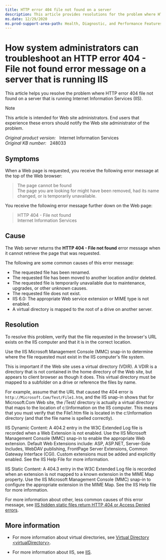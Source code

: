 ```yaml
---
title: HTTP error 404 file not found on a server
description: This article provides resolutions for the problem where HTTP error 404 file not found on a server that is running IIS.
ms.date: 12/29/2020
ms.prod-support-area-path: Health, Diagnostic, and Performance Features
---
```

# How system administrators can troubleshoot an HTTP error 404 - File not found error message on a server that is running IIS

This article helps you resolve the problem where HTTP error 404 file not found on a server that is running Internet Information Services (IIS).

> [!NOTE]
> This article is intended for Web site administrators. End users that experience these errors should notify the Web site administrator of the problem.

_Original product version:_ &nbsp; Internet Information Services  
_Original KB number:_ &nbsp; 248033

## Symptoms

When a Web page is requested, you receive the following error message at the top of the Web browser:

> The page cannot be found  
The page you are looking for might have been removed, had its name changed, or is temporarily unavailable.

You receive the following error message further down on the Web page:

> HTTP 404 - File not found  
Internet Information Services

## Cause

The Web server returns the **HTTP 404 - File not found** error message when it cannot retrieve the page that was requested.

The following are some common causes of this error message:

- The requested file has been renamed.
- The requested file has been moved to another location and/or deleted.
- The requested file is temporarily unavailable due to maintenance, upgrades, or other unknown causes.
- The requested file does not exist.
- IIS 6.0: The appropriate Web service extension or MIME type is not enabled.
- A virtual directory is mapped to the root of a drive on another server.

## Resolution

To resolve this problem, verify that the file requested in the browser's URL exists on the IIS computer and that it is in the correct location.

Use the IIS Microsoft Management Console (MMC) snap-in to determine where the file requested must exist in the IIS computer's file system.

This is important if the Web site uses a virtual directory (VDIR). A VDIR is a directory that is not contained in the home directory of the Web site, but appears to client browser as though it does. This virtual directory must be mapped to a subfolder on a drive or reference the files by name.

For example, assume that the URL that caused the 404 error is `http://Microsoft.Com/Test/File1.htm`, and the IIS snap-in shows that for Microsoft.Com Web site, the /Test/ directory is actually a virtual directory that maps to the location of c:\Information on the IIS computer. This means that you must verify that the File1.htm file is located in the c:\Information directory (and that the file name is spelled correctly).

IIS Dynamic Content: A 404.2 entry in the W3C Extended Log file is recorded when a Web Extension is not enabled. Use the IIS Microsoft Management Console (MMC) snap-in to enable the appropriate Web extension. Default Web Extensions include: ASP, ASP.NET, Server-Side Includes, WebDAV publishing, FrontPage Server Extensions, Common Gateway Interface (CGI). Custom extensions must be added and explicitly enabled. See the IIS Help File for more information.

IIS Static Content: A 404.3 entry in the W3C Extended Log file is recorded when an extension is not mapped to a known extension in the MIME Map property. Use the IIS Microsoft Management Console (MMC) snap-in to configure the appropriate extension in the MIME Map. See the IIS Help file for more information.

For more information about other, less common causes of this error message, see [IIS hidden static files return HTTP 404 or Access Denied errors](/troubleshoot/iis/hidden-static-files-http-404-access-denied).

## More information

- For more information about virtual directories, see [Virtual Directory \<virtualDirectory>](iis/configuration/system.applicationhost/sites/site/application/virtualdirectory).

- For more information about IIS, see [IIS](http://www.iis.net/).
